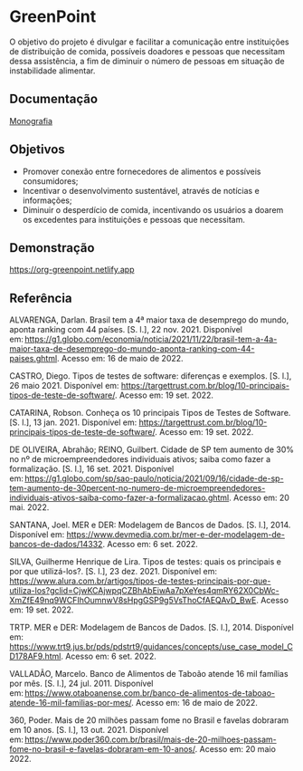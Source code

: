 
# GreenPoint

O objetivo do projeto é divulgar e facilitar a comunicação entre instituições de distribuição de comida, possíveis doadores e pessoas que necessitam dessa assistência, a fim de diminuir o número de pessoas em situação de instabilidade alimentar. 


## Documentação

[Monografia](https://docs.google.com/document/d/1ssBP3ezYXLt_-2dgZbA_kNDa7lIKR2_Md1-Zidofw5c/edit?usp=sharing)


## Objetivos

 - Promover conexão entre fornecedores de alimentos e possíveis consumidores;  
 - Incentivar o desenvolvimento sustentável, através de notícias e informações;  
 - Diminuir o desperdício de comida, incentivando os usuários a doarem os excedentes para instituições e pessoas que necessitam.



## Demonstração

https://org-greenpoint.netlify.app
## Referência

ALVARENGA, Darlan. Brasil tem a 4ª maior taxa de desemprego do mundo, aponta ranking com 44 países. [S. l.], 22 nov. 2021. Disponível em: <https://g1.globo.com/economia/noticia/2021/11/22/brasil-tem-a-4a-maior-taxa-de-desemprego-do-mundo-aponta-ranking-com-44-paises.ghtml>. Acesso em: 16 de maio de 2022. 

CASTRO, Diego. Tipos de testes de software: diferenças e exemplos. [S. l.], 26 maio 2021. Disponível em: https://targettrust.com.br/blog/10-principais-tipos-de-teste-de-software/. Acesso em: 19 set. 2022.

CATARINA, Robson. Conheça os 10 principais Tipos de Testes de Software. [S. l.], 13 jan. 2021. Disponível em: https://targettrust.com.br/blog/10-principais-tipos-de-teste-de-software/. Acesso em: 19 set. 2022.

DE OLIVEIRA, Abrahão; REINO, Guilbert. Cidade de SP tem aumento de 30% no nº de microempreendedores individuais ativos; saiba como fazer a formalização. [S. l.], 16 set. 2021. Disponível em: <https://g1.globo.com/sp/sao-paulo/noticia/2021/09/16/cidade-de-sp-tem-aumento-de-30percent-no-numero-de-microempreendedores-individuais-ativos-saiba-como-fazer-a-formalizacao.ghtml>. Acesso em: 20 mai. 2022. 

SANTANA, Joel. MER e DER: Modelagem de Bancos de Dados. [S. l.], 2014. Disponível em: https://www.devmedia.com.br/mer-e-der-modelagem-de-bancos-de-dados/14332. Acesso em: 6 set. 2022.

SILVA, Guilherme Henrique de Lira. Tipos de testes: quais os principais e por que utilizá-los?. [S. l.], 23 dez. 2021. Disponível em: https://www.alura.com.br/artigos/tipos-de-testes-principais-por-que-utiliza-los?gclid=CjwKCAjwpqCZBhAbEiwAa7pXeYes4qmRY62X0CbWc-XmZfE49nq9WCFIhOumnwV8sHpgGSP9g5VsThoCfAEQAvD_BwE. Acesso em: 19 set. 2022.

TRTP. MER e DER: Modelagem de Bancos de Dados. [S. l.], 2014. Disponível em: https://www.trt9.jus.br/pds/pdstrt9/guidances/concepts/use_case_model_CD178AF9.html. Acesso em: 6 set. 2022.

VALLADÃO, Marcelo. Banco de Alimentos de Taboão atende 16 mil famílias por mês. [S. l.], 24 jul. 2011. Disponível em: <https://www.otaboanense.com.br/banco-de-alimentos-de-taboao-atende-16-mil-familias-por-mes/>. Acesso em: 16 de maio de 2022. 
 
360, Poder. Mais de 20 milhões passam fome no Brasil e favelas dobraram em 10 anos. [S. l.], 13 out. 2021. Disponível em: <https://www.poder360.com.br/brasil/mais-de-20-milhoes-passam-fome-no-brasil-e-favelas-dobraram-em-10-anos/>. Acesso em: 20 maio 2022. 

